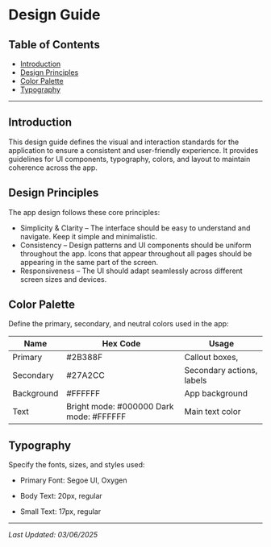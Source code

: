 # Design Guide  

## Table of Contents  
- [Introduction](#introduction)  
- [Design Principles](#design-principles)  
- [Color Palette](#color-palette)  
- [Typography](#typography)  

---

## Introduction  
This design guide defines the visual and interaction standards for the application to ensure a consistent and user-friendly experience. It provides guidelines for UI components, typography, colors, and layout to maintain coherence across the app.  

## Design Principles  
The app design follows these core principles:  
- Simplicity & Clarity – The interface should be easy to understand and navigate. Keep it simple and minimalistic.
- Consistency – Design patterns and UI components should be uniform throughout the app.  Icons that appear throughout all pages should be appearing in the same part of the screen. 
- Responsiveness – The UI should adapt seamlessly across different screen sizes and devices.  


## Color Palette  
Define the primary, secondary, and neutral colors used in the app:  

| Name       | Hex Code  | Usage                      |  
|------------|----------|---------------------------|  
| Primary    | #2B388F  | Callout boxes,     |  
| Secondary  | #27A2CC  | Secondary actions, labels  |  
| Background | #FFFFFF  | App background             |  
| Text       | Bright mode: #000000 Dark mode: #FFFFFF| Main text color |  
    
## Typography  
Specify the fonts, sizes, and styles used:  

- Primary Font:  Segoe UI, Oxygen  
  
- Body Text: 20px, regular  
- Small Text: 17px, regular  


---

_Last Updated: 03/06/2025_
